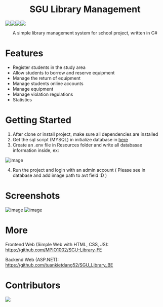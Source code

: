 <div align="center">
  <h1>SGU Library Management</h1>
  <div style="display: flex">
    <img src="https://img.shields.io/badge/language-c%23-blue" />
    <img src="https://img.shields.io/badge/framework-wpf-blue?logo=.net" />
    <img src="https://img.shields.io/badge/database-mysql-purple?logo=mysql" />
    <a href="https://github.com/lepoco/wpfui"><img src="https://img.shields.io/badge/theme-lepoco_wpfUI-4650E3" /></a>
  </div>
  <p>A simple library management system for school project, written in C#</p>
</div>

# Features
<ul>
  <li>Register students in the study area</li>
  <li>Allow students to borrow and reserve equipment</li>
  <li>Manage the return of equipment</li>
  <li>Manage students online accounts</li>
  <li>Manage equipment</li>
  <li>Manage violation regulations</li>
  <li>Statistics</li>
</ul>

# Getting Started
1. After clone or install project, make sure all dependencies are installed
2. Get the sql script (MYSQL) in initialize database in <a href="https://github.com/tuankietdang52/SGU_Library_Management/tree/main/SGULibraryManagement/Resources/Database">here</a>
3. Create an .env file in Resources folder and write all databasae information inside, ex:
  
 ![image](https://github.com/user-attachments/assets/4fe06dfe-6c22-45ee-b28a-7e29342f3e64)
 
4. Run the project and login with an admin account ( Please see in database and add image path to avt field :D )

# Screenshots
![image](https://github.com/user-attachments/assets/97fb5911-c35f-477f-9be3-4b8b72f0a694)
![image](https://github.com/user-attachments/assets/48fcfd75-43b1-4b63-9b78-7f5cf057598e)

# More
Frontend Web (Simple Web with HTML, CSS, JS): https://github.com/MPIO1002/SGU-Library-FE

Backend Web (ASP.NET): https://github.com/tuankietdang52/SGU_Library_BE

# Contributors
<a href="https://github.com/tuankietdang52/SGU_Library_Management/graphs/contributors">
  <img src="https://contrib.rocks/image?repo=tuankietdang52/SGU_Library_Management" />
</a>
